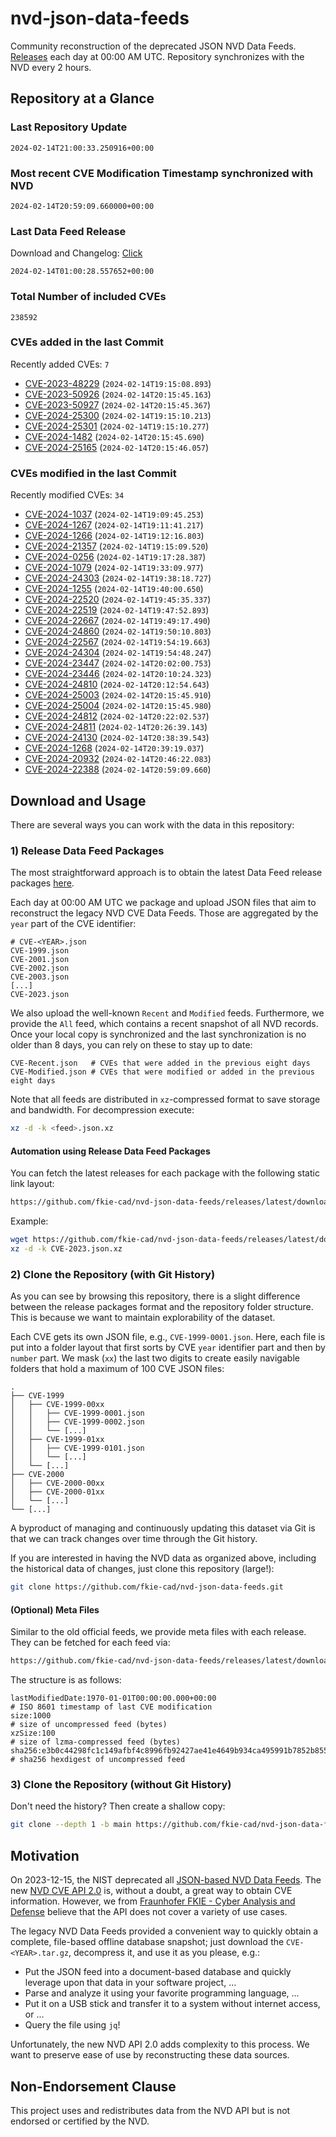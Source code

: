 # nvd-json-data-feeds

Community reconstruction of the deprecated JSON NVD Data Feeds. 
[Releases](https://github.com/fkie-cad/nvd-json-data-feeds/releases/latest) each day at 00:00 AM UTC.
Repository synchronizes with the NVD every 2 hours.

## Repository at a Glance

### Last Repository Update

```plain
2024-02-14T21:00:33.250916+00:00
```

### Most recent CVE Modification Timestamp synchronized with NVD

```plain
2024-02-14T20:59:09.660000+00:00
```

### Last Data Feed Release

Download and Changelog: [Click](https://github.com/fkie-cad/nvd-json-data-feeds/releases/latest)

```plain
2024-02-14T01:00:28.557652+00:00
```

### Total Number of included CVEs

```plain
238592
```

### CVEs added in the last Commit

Recently added CVEs: `7`

* [CVE-2023-48229](CVE-2023/CVE-2023-482xx/CVE-2023-48229.json) (`2024-02-14T19:15:08.893`)
* [CVE-2023-50926](CVE-2023/CVE-2023-509xx/CVE-2023-50926.json) (`2024-02-14T20:15:45.163`)
* [CVE-2023-50927](CVE-2023/CVE-2023-509xx/CVE-2023-50927.json) (`2024-02-14T20:15:45.367`)
* [CVE-2024-25300](CVE-2024/CVE-2024-253xx/CVE-2024-25300.json) (`2024-02-14T19:15:10.213`)
* [CVE-2024-25301](CVE-2024/CVE-2024-253xx/CVE-2024-25301.json) (`2024-02-14T19:15:10.277`)
* [CVE-2024-1482](CVE-2024/CVE-2024-14xx/CVE-2024-1482.json) (`2024-02-14T20:15:45.690`)
* [CVE-2024-25165](CVE-2024/CVE-2024-251xx/CVE-2024-25165.json) (`2024-02-14T20:15:46.057`)


### CVEs modified in the last Commit

Recently modified CVEs: `34`

* [CVE-2024-1037](CVE-2024/CVE-2024-10xx/CVE-2024-1037.json) (`2024-02-14T19:09:45.253`)
* [CVE-2024-1267](CVE-2024/CVE-2024-12xx/CVE-2024-1267.json) (`2024-02-14T19:11:41.217`)
* [CVE-2024-1266](CVE-2024/CVE-2024-12xx/CVE-2024-1266.json) (`2024-02-14T19:12:16.803`)
* [CVE-2024-21357](CVE-2024/CVE-2024-213xx/CVE-2024-21357.json) (`2024-02-14T19:15:09.520`)
* [CVE-2024-0256](CVE-2024/CVE-2024-02xx/CVE-2024-0256.json) (`2024-02-14T19:17:28.387`)
* [CVE-2024-1079](CVE-2024/CVE-2024-10xx/CVE-2024-1079.json) (`2024-02-14T19:33:09.977`)
* [CVE-2024-24303](CVE-2024/CVE-2024-243xx/CVE-2024-24303.json) (`2024-02-14T19:38:18.727`)
* [CVE-2024-1255](CVE-2024/CVE-2024-12xx/CVE-2024-1255.json) (`2024-02-14T19:40:00.650`)
* [CVE-2024-22520](CVE-2024/CVE-2024-225xx/CVE-2024-22520.json) (`2024-02-14T19:45:35.337`)
* [CVE-2024-22519](CVE-2024/CVE-2024-225xx/CVE-2024-22519.json) (`2024-02-14T19:47:52.893`)
* [CVE-2024-22667](CVE-2024/CVE-2024-226xx/CVE-2024-22667.json) (`2024-02-14T19:49:17.490`)
* [CVE-2024-24860](CVE-2024/CVE-2024-248xx/CVE-2024-24860.json) (`2024-02-14T19:50:10.803`)
* [CVE-2024-22567](CVE-2024/CVE-2024-225xx/CVE-2024-22567.json) (`2024-02-14T19:54:19.663`)
* [CVE-2024-24304](CVE-2024/CVE-2024-243xx/CVE-2024-24304.json) (`2024-02-14T19:54:48.247`)
* [CVE-2024-23447](CVE-2024/CVE-2024-234xx/CVE-2024-23447.json) (`2024-02-14T20:02:00.753`)
* [CVE-2024-23446](CVE-2024/CVE-2024-234xx/CVE-2024-23446.json) (`2024-02-14T20:10:24.323`)
* [CVE-2024-24810](CVE-2024/CVE-2024-248xx/CVE-2024-24810.json) (`2024-02-14T20:12:54.643`)
* [CVE-2024-25003](CVE-2024/CVE-2024-250xx/CVE-2024-25003.json) (`2024-02-14T20:15:45.910`)
* [CVE-2024-25004](CVE-2024/CVE-2024-250xx/CVE-2024-25004.json) (`2024-02-14T20:15:45.980`)
* [CVE-2024-24812](CVE-2024/CVE-2024-248xx/CVE-2024-24812.json) (`2024-02-14T20:22:02.537`)
* [CVE-2024-24811](CVE-2024/CVE-2024-248xx/CVE-2024-24811.json) (`2024-02-14T20:26:39.143`)
* [CVE-2024-24130](CVE-2024/CVE-2024-241xx/CVE-2024-24130.json) (`2024-02-14T20:38:39.543`)
* [CVE-2024-1268](CVE-2024/CVE-2024-12xx/CVE-2024-1268.json) (`2024-02-14T20:39:19.037`)
* [CVE-2024-20932](CVE-2024/CVE-2024-209xx/CVE-2024-20932.json) (`2024-02-14T20:46:22.083`)
* [CVE-2024-22388](CVE-2024/CVE-2024-223xx/CVE-2024-22388.json) (`2024-02-14T20:59:09.660`)


## Download and Usage

There are several ways you can work with the data in this repository:

### 1) Release Data Feed Packages

The most straightforward approach is to obtain the latest Data Feed release packages [here](https://github.com/fkie-cad/nvd-json-data-feeds/releases/latest).

Each day at 00:00 AM UTC we package and upload JSON files that aim to reconstruct the legacy NVD CVE Data Feeds.
Those are aggregated by the `year` part of the CVE identifier:

```
# CVE-<YEAR>.json
CVE-1999.json
CVE-2001.json
CVE-2002.json
CVE-2003.json
[...]
CVE-2023.json
```

We also upload the well-known `Recent` and `Modified` feeds.
Furthermore, we provide the `All` feed, which contains a recent snapshot of all NVD records.
Once your local copy is synchronized and the last synchronization is no older than 8 days, you can rely on these to stay up to date:

```plain
CVE-Recent.json   # CVEs that were added in the previous eight days
CVE-Modified.json # CVEs that were modified or added in the previous eight days
```

Note that all feeds are distributed in `xz`-compressed format to save storage and bandwidth.
For decompression execute:

```sh
xz -d -k <feed>.json.xz
```


#### Automation using Release Data Feed Packages

You can fetch the latest releases for each package with the following static link layout:

```sh
https://github.com/fkie-cad/nvd-json-data-feeds/releases/latest/download/CVE-<YEAR>.json.xz
```

Example:

```sh
wget https://github.com/fkie-cad/nvd-json-data-feeds/releases/latest/download/CVE-2023.json.xz
xz -d -k CVE-2023.json.xz
```



### 2) Clone the Repository (with Git History)

As you can see by browsing this repository, there is a slight difference between the release packages format and the repository folder structure.
This is because we want to maintain explorability of the dataset.

Each CVE gets its own JSON file, e.g., `CVE-1999-0001.json`.
Here, each file is put into a folder layout that first sorts by CVE `year` identifier part and then by `number` part.
We mask (`xx`) the last two digits to create easily navigable folders that hold a maximum of 100 CVE JSON files:

```plain
.
├── CVE-1999
│   ├── CVE-1999-00xx
│   │   ├── CVE-1999-0001.json
│   │   ├── CVE-1999-0002.json
│   │   └── [...]
│   ├── CVE-1999-01xx
│   │   ├── CVE-1999-0101.json
│   │   └── [...]
│   └── [...]
├── CVE-2000
│   ├── CVE-2000-00xx
│   ├── CVE-2000-01xx
│   └── [...]
└── [...]
```

A byproduct of managing and continuously updating this dataset via Git is that we can track changes over time through the Git history.

If you are interested in having the NVD data as organized above, including the historical data of changes, just clone this repository (large!):

```sh
git clone https://github.com/fkie-cad/nvd-json-data-feeds.git
```

#### (Optional) Meta Files

Similar to the old official feeds, we provide meta files with each release. They can be fetched for each feed via:

```sh
https://github.com/fkie-cad/nvd-json-data-feeds/releases/latest/download/CVE-<YEAR>.meta
```

The structure is as follows:

```plain
lastModifiedDate:1970-01-01T00:00:00.000+00:00                          # ISO 8601 timestamp of last CVE modification
size:1000                                                               # size of uncompressed feed (bytes)
xzSize:100                                                              # size of lzma-compressed feed (bytes)
sha256:e3b0c44298fc1c149afbf4c8996fb92427ae41e4649b934ca495991b7852b855 # sha256 hexdigest of uncompressed feed
```


### 3) Clone the Repository (without Git History)

Don't need the history? Then create a shallow copy:

```sh
git clone --depth 1 -b main https://github.com/fkie-cad/nvd-json-data-feeds.git
```

## Motivation

On 2023-12-15, the NIST deprecated all [JSON-based NVD Data Feeds](https://nvd.nist.gov/vuln/data-feeds#divRetirementBanner-1).
The new [NVD CVE API 2.0](https://nvd.nist.gov/developers/vulnerabilities) is, without a doubt, a great way to obtain CVE information.
However, we from [Fraunhofer FKIE - Cyber Analysis and Defense](https://www.fkie.fraunhofer.de/en/departments/cad.html) believe that the API does not cover a variety of use cases.

The legacy NVD Data Feeds provided a convenient way to quickly obtain a complete, file-based offline database snapshot; just download the `CVE-<YEAR>.tar.gz`, decompress it, and use it as you please, e.g.:

* Put the JSON feed into a document-based database and quickly leverage upon that data in your software project, ...
* Parse and analyze it using your favorite programming language, ...
* Put it on a USB stick and transfer it to a system without internet access, or ...
* Query the file using `jq`!

Unfortunately, the new NVD API 2.0 adds complexity to this process.
We want to preserve ease of use by reconstructing these data sources.

## Non-Endorsement Clause

This project uses and redistributes data from the NVD API but is not endorsed or certified by the NVD.